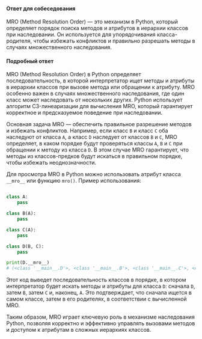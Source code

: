 
#### Ответ для собеседования

MRO (Method Resolution Order) — это механизм в Python, который определяет порядок поиска методов и атрибутов в иерархии классов при наследовании. Он используется для упорядочивания класса-родителя, чтобы избежать конфликтов и правильно разрешать методы в случаях множественного наследования.

#### Подробный ответ

MRO (Method Resolution Order) в Python определяет последовательность, в которой интерпретатор ищет методы и атрибуты в иерархии классов при вызове метода или обращении к атрибуту. MRO особенно важен в случаях множественного наследования, где один класс может наследовать от нескольких других. Python использует алгоритм C3-линеаризации для вычисления MRO, который гарантирует корректное и предсказуемое поведение при наследовании.

Основная задача MRO — обеспечить правильное разрешение методов и избежать конфликтов. Например, если класс `B` и класс `C` оба наследуют от класса `A`, а класс `D` наследует от классов `B` и `C`, MRO определяет, в каком порядке будут проверяться классы `A`, `B` и `C` при обращении к методу из класса `D`. В этом случае MRO гарантирует, что методы из классов-предков будут искаться в правильном порядке, чтобы избежать неоднозначности.

Для просмотра MRO в Python можно использовать атрибут класса `__mro__` или функцию `mro()`. Пример использования:

```python

class A:
    pass

class B(A):
    pass

class C(A):
    pass

class D(B, C):
    pass

print(D.__mro__)
# (<class '__main__.D'>, <class '__main__.B'>, <class '__main__.C'>, <class '__main__.A'>, <class 'object'>)

```

Этот код выведет последовательность классов в порядке, в котором интерпретатор будет искать методы и атрибуты для класса `D`: сначала `D`, затем `B`, затем `C` и, наконец, `A`. Это подтверждает, что сначала ищется в самом классе, затем в его родителях, в соответствии с вычисленной MRO.

Таким образом, MRO играет ключевую роль в механизме наследования Python, позволяя корректно и эффективно управлять вызовами методов и доступом к атрибутам в сложных иерархиях классов.